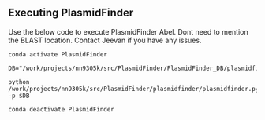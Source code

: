 
**Executing PlasmidFinder**
-------------------------
Use the below code to execute PlasmidFinder Abel. Dont need to mention the BLAST location. 
Contact Jeevan if you have any issues.

```
conda activate PlasmidFinder

DB="/work/projects/nn9305k/src/PlasmidFinder/PlasmidFinder_DB/plasmidfinder_db/"

python /work/projects/nn9305k/src/PlasmidFinder/plasmidfinder/plasmidfinder.py -p $DB 

conda deactivate PlasmidFinder
```
